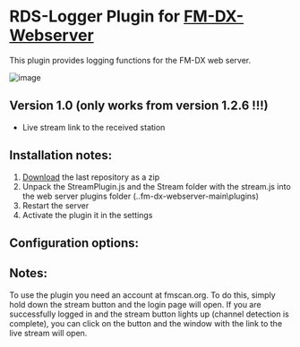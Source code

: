 # RDS-Logger Plugin for [FM-DX-Webserver](https://github.com/NoobishSVK/fm-dx-webserver)
This plugin provides logging functions for the FM-DX web server.

![image](https://github.com/user-attachments/assets/4adb5aee-d36a-4617-af79-bdcc4d8bd3b9)

## Version 1.0 (only works from version 1.2.6 !!!)

- Live stream link to the received station

## Installation notes:

1. [Download](https://github.com/Highpoint2000/stream/releases) the last repository as a zip
2. Unpack the StreamPlugin.js and the Stream folder with the stream.js into the web server plugins folder (..fm-dx-webserver-main\plugins)
3. Restart the server
4. Activate the plugin it in the settings

## Configuration options:

## Notes: 

To use the plugin you need an account at fmscan.org. To do this, simply hold down the stream button and the login page will open. If you are successfully logged in and the stream button lights up (channel detection is complete), you can click on the button and the window with the link to the live stream will open.
